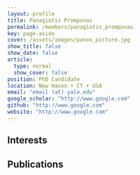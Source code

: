 ```yaml
---
layout: profile
title: Panagiotis Promponas
permalink: /members/panagiotis_promponas
key: page-aside
cover: /assets/images/panos_picture.jpg
show_title: false
show_date: false
article:
  type: normal
  show_cover: false
position: PhD Candidate
location: New Haven • CT • USA
email: "email (at) yale.edu"
google_scholar: "http://www.google.com"
github: "http://www.google.com"
website: "http://www.google.com"
---
```


## Interests

## Publications
